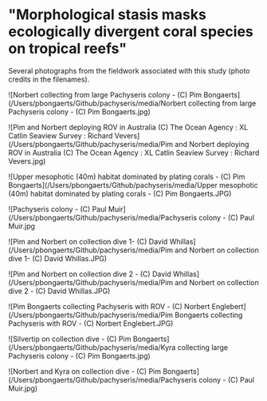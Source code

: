 # "Morphological stasis masks ecologically divergent coral species on tropical reefs"

Several photographs from the fieldwork associated with this study (photo credits in the filenames).

![Norbert collecting from large Pachyseris colony - (C) Pim Bongaerts](/Users/pbongaerts/Github/pachyseris/media/Norbert collecting from large Pachyseris colony - (C) Pim Bongaerts.jpg)

![Pim and Norbert deploying ROV in Australia (C) The Ocean Agency : XL Catlin Seaview Survey : Richard Vevers](/Users/pbongaerts/Github/pachyseris/media/Pim and Norbert deploying ROV in Australia (C) The Ocean Agency : XL Catlin Seaview Survey : Richard Vevers.jpg)

![Upper mesophotic (40m) habitat dominated by plating corals - (C) Pim Bongaerts](/Users/pbongaerts/Github/pachyseris/media/Upper mesophotic (40m) habitat dominated by plating corals - (C) Pim Bongaerts.JPG)

![Pachyseris colony - (C) Paul Muir](/Users/pbongaerts/Github/pachyseris/media/Pachyseris colony - (C) Paul Muir.jpg

![Pim and Norbert on collection dive 1- (C) David Whillas](/Users/pbongaerts/Github/pachyseris/media/Pim and Norbert on collection dive 1- (C) David Whillas.JPG)

![Pim and Norbert on collection dive 2 - (C) David Whillas](/Users/pbongaerts/Github/pachyseris/media/Pim and Norbert on collection dive 2 - (C) David Whillas.JPG)

![Pim Bongaerts collecting Pachyseris with ROV - (C) Norbert Englebert](/Users/pbongaerts/Github/pachyseris/media/Pim Bongaerts collecting Pachyseris with ROV - (C) Norbert Englebert.JPG)

![Silvertip on collection dive - (C) Pim Bongaerts](/Users/pbongaerts/Github/pachyseris/media/Kyra collecting large Pachyseris colony - (C) Pim Bongaerts.jpg)

![Norbert and Kyra on collection dive - (C) Pim Bongaerts](/Users/pbongaerts/Github/pachyseris/media/Pachyseris colony - (C) Paul Muir.jpg)